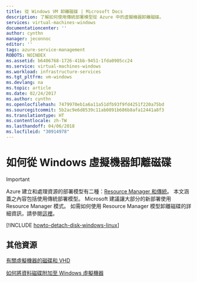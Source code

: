 ```yaml
---
title: 從 Windows VM 卸離磁碟 | Microsoft Docs
description: 了解如何使用傳統部署模型從 Azure 中的虛擬機器卸離磁碟。
services: virtual-machines-windows
documentationcenter: ''
author: cynthn
manager: jeconnoc
editor: ''
tags: azure-service-management
ROBOTS: NOINDEX
ms.assetid: b6406768-1726-41bb-9451-1fda0905cc24
ms.service: virtual-machines-windows
ms.workload: infrastructure-services
ms.tgt_pltfrm: vm-windows
ms.devlang: na
ms.topic: article
ms.date: 02/24/2017
ms.author: cynthn
ms.openlocfilehash: 7479970eb1a6a11a51dfb93f9fd4251f220a75bd
ms.sourcegitcommit: 5b2ac9e6d8539c11ab0891b686b8afa12441a8f3
ms.translationtype: HT
ms.contentlocale: zh-TW
ms.lasthandoff: 04/06/2018
ms.locfileid: "30914978"
---
```

# <a name="how-to-detach-a-disk-from-a-windows-virtual-machine"></a>如何從 Windows 虛擬機器卸離磁碟
> [!IMPORTANT]
> Azure 建立和處理資源的部署模型有二種：[Resource Manager 和傳統](../../../resource-manager-deployment-model.md)。 本文涵蓋之內容包括使用傳統部署模型。 Microsoft 建議讓大部分的新部署使用 Resource Manager 模式。 如需如何使用 Resource Manager 模型卸離磁碟的詳細資訊，請參閱[這裡](../../virtual-machines-windows-detach-disk.md?toc=%2fazure%2fvirtual-machines%2fwindows%2ftoc.json)。

[!INCLUDE [howto-detach-disk-windows-linux](../../../../includes/howto-detach-disk-windows-linux.md)]

## <a name="additional-resources"></a>其他資源
[有關虛擬機器的磁碟和 VHD](../about-disks-and-vhds.md?toc=%2fazure%2fvirtual-machines%2fwindows%2ftoc.json)

[如何將資料磁碟附加至 Windows 虛擬機器](attach-disk.md)
